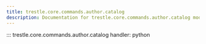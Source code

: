 ```yaml
---
title: trestle.core.commands.author.catalog
description: Documentation for trestle.core.commands.author.catalog module
---
```

::: trestle.core.commands.author.catalog
handler: python
